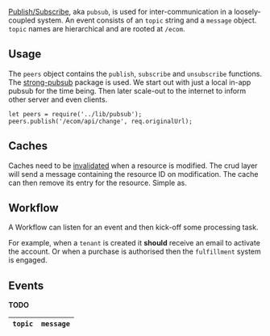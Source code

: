 [Publish/Subscribe](https://en.wikipedia.org/wiki/Publish%E2%80%93subscribe_pattern), aka `pubsub`, is used for inter-communication in a loosely-coupled system. An event consists of an `topic` string and a `message` object.  `topic` names are hierarchical and are rooted at `/ecom`. 

## Usage
The `peers` object contains the `publish`, `subscribe` and `unsubscribe` functions. The [strong-pubsub](https://github.com/strongloop/strong-pubsub) package is used.  We start out with just a local in-app pubsub for the time being.  Then later scale-out to the internet to inform other server and even clients.

    let peers = require('../lib/pubsub');
    peers.publish('/ecom/api/change', req.originalUrl);

## Caches
Caches need to be [invalidated](https://github.com/richardschneider/ecom/issues/69) when a resource is modified.  The crud layer will send a message containing the resource ID on modification.  The cache can then remove its entry for the resource.  Simple as.

## Workflow
A Workflow can listen for an event and then kick-off some processing task.

For example, when a `tenant` is created it **should** receive an email to activate the account.  Or when a purchase is authorised then the `fulfillment` system is engaged.

## Events

**TODO**

`topic` | `message`
------- | --------

